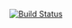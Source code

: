 [![Build Status](https://travis-ci.org/wyrghen/flask-testdriven-app.svg?branch=master)](https://travis-ci.org/wyrghen/flask-testdriven-app)
